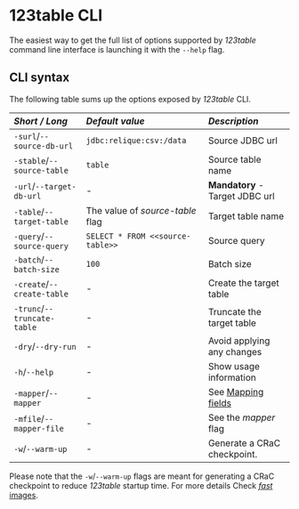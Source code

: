# 123table CLI

The easiest way to get the full list of options supported by _123table_
command line interface is launching it with the `--help` flag.


## CLI syntax

The following table sums up the options exposed by _123table_ CLI.

|  *Short / Long*              | *Default value*                       | *Description*                       |
|  :-------------------------- |:------------------------------------- | :---------------------------------- |
|  `-surl`/`--source-db-url`   | `jdbc:relique:csv:/data`              | Source JDBC url                     |
|  `-stable`/`--source-table`  | `table`                               | Source table name                   |
|  `-url`/`--target-db-url`    | -                                     | **Mandatory** - Target JDBC url     |
|  `-table`/`--target-table`   | The value of _source-table_ flag      | Target table name                   |
|  `-query`/`--source-query`   | `SELECT * FROM <<source-table>>`      | Source query                        |
|  `-batch`/`--batch-size`     | `100`                                 | Batch size                          |
|  `-create`/`--create-table`  | -                                     | Create the target table             |
|  `-trunc`/`--truncate-table` | -                                     | Truncate the target table           |
|  `-dry`/`--dry-run`          | -                                     | Avoid applying any changes          |
|  `-h`/`--help`               | -                                     | Show usage information              |
|  `-mapper`/`--mapper`        | -                                     | See [Mapping fields](mapper.html)   |
|  `-mfile`/`--mapper-file`    | -                                     | See the _mapper_ flag               |
|  `-w`/`--warm-up`            | -                                     | Generate a CRaC checkpoint.         |


Please note that the `-w`/`--warm-up` flags are meant for generating a
CRaC checkpoint to reduce _123table_ startup time.
For more details Check [_fast_ images](flavours.html).